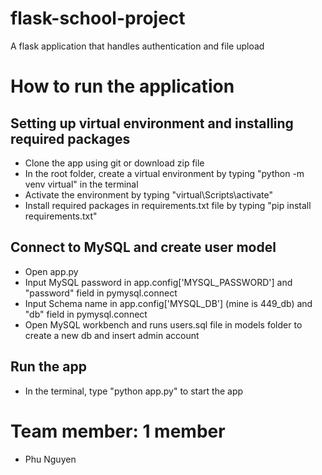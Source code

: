 # flask-school-project
A flask application that handles authentication and file upload

# How to run the application

## Setting up virtual environment and installing required packages
* Clone the app using git or download zip file
* In the root folder, create a virtual environment by typing "python -m venv virtual" in the terminal
* Activate the environment by typing "virtual\Scripts\activate"
* Install required packages in requirements.txt file by typing "pip install requirements.txt"

## Connect to MySQL and create user model
* Open app.py
* Input MySQL password in app.config['MYSQL_PASSWORD'] and "password" field in pymysql.connect
* Input Schema name in app.config['MYSQL_DB'] (mine is 449_db) and "db" field in pymysql.connect
* Open MySQL workbench and runs users.sql file in models folder to create a new db and insert admin account

## Run the app
* In the terminal, type "python app.py" to start the app

# Team member: 1 member
* Phu Nguyen

